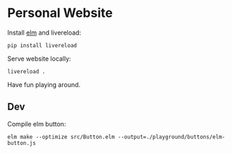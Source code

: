 # Personal Website

Install [elm](https://guide.elm-lang.org/install/elm) and livereload:

```shell
pip install livereload
```

Serve website locally:

```shell
livereload .
```

Have fun playing around.

## Dev

Compile elm button:

```shell
elm make --optimize src/Button.elm --output=./playground/buttons/elm-button.js
```
